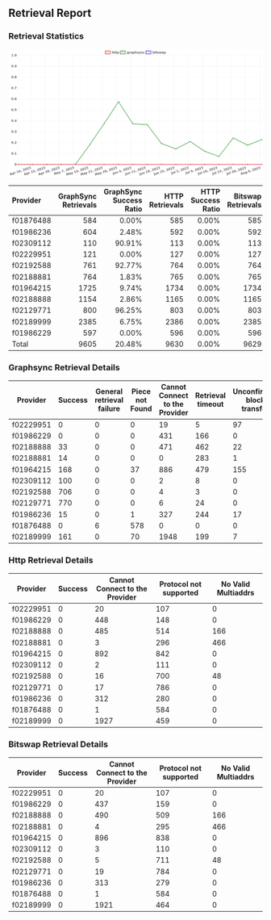 ## Retrieval Report
### Retrieval Statistics
<img src="https://raw.githubusercontent.com/data-preservation-programs/filplus-checker-assets/main/filecoin-project/filecoin-plus-large-datasets/issues/1496/1691907312765.png"/>

| Provider  | GraphSync Retrievals | GraphSync Success Ratio | HTTP Retrievals | HTTP Success Ratio | Bitswap Retrievals | Bitswap Success Ratio |
| :-------- | -------------------: | ----------------------: | --------------: | -----------------: | -----------------: | --------------------: |
| f01876488 |                  584 |                   0.00% |             585 |              0.00% |                585 |                 0.00% |
| f01986236 |                  604 |                   2.48% |             592 |              0.00% |                592 |                 0.00% |
| f02309112 |                  110 |                  90.91% |             113 |              0.00% |                113 |                 0.00% |
| f02229951 |                  121 |                   0.00% |             127 |              0.00% |                127 |                 0.00% |
| f02192588 |                  761 |                  92.77% |             764 |              0.00% |                764 |                 0.00% |
| f02188881 |                  764 |                   1.83% |             765 |              0.00% |                765 |                 0.00% |
| f01964215 |                 1725 |                   9.74% |            1734 |              0.00% |               1734 |                 0.00% |
| f02188888 |                 1154 |                   2.86% |            1165 |              0.00% |               1165 |                 0.00% |
| f02129771 |                  800 |                  96.25% |             803 |              0.00% |                803 |                 0.00% |
| f02189999 |                 2385 |                   6.75% |            2386 |              0.00% |               2385 |                 0.00% |
| f01986229 |                  597 |                   0.00% |             596 |              0.00% |                596 |                 0.00% |
| Total     |                 9605 |                  20.48% |            9630 |              0.00% |               9629 |                 0.00% |

### Graphsync Retrieval Details
| Provider  | Success | General retrieval failure | Piece not Found | Cannot Connect to the Provider | Retrieval timeout | Unconfirmed block transfer | No Valid Multiaddrs |
| --------- | ------- | ------------------------- | --------------- | ------------------------------ | ----------------- | -------------------------- | ------------------- |
| f02229951 | 0       | 0                         | 0               | 19                             | 5                 | 97                         | 0                   |
| f01986229 | 0       | 0                         | 0               | 431                            | 166               | 0                          | 0                   |
| f02188888 | 33      | 0                         | 0               | 471                            | 462               | 22                         | 166                 |
| f02188881 | 14      | 0                         | 0               | 0                              | 283               | 1                          | 466                 |
| f01964215 | 168     | 0                         | 37              | 886                            | 479               | 155                        | 0                   |
| f02309112 | 100     | 0                         | 0               | 2                              | 8                 | 0                          | 0                   |
| f02192588 | 706     | 0                         | 0               | 4                              | 3                 | 0                          | 48                  |
| f02129771 | 770     | 0                         | 0               | 6                              | 24                | 0                          | 0                   |
| f01986236 | 15      | 0                         | 1               | 327                            | 244               | 17                         | 0                   |
| f01876488 | 0       | 6                         | 578             | 0                              | 0                 | 0                          | 0                   |
| f02189999 | 161     | 0                         | 70              | 1948                           | 199               | 7                          | 0                   |

### Http Retrieval Details
| Provider  | Success | Cannot Connect to the Provider | Protocol not supported | No Valid Multiaddrs |
| --------- | ------- | ------------------------------ | ---------------------- | ------------------- |
| f02229951 | 0       | 20                             | 107                    | 0                   |
| f01986229 | 0       | 448                            | 148                    | 0                   |
| f02188888 | 0       | 485                            | 514                    | 166                 |
| f02188881 | 0       | 3                              | 296                    | 466                 |
| f01964215 | 0       | 892                            | 842                    | 0                   |
| f02309112 | 0       | 2                              | 111                    | 0                   |
| f02192588 | 0       | 16                             | 700                    | 48                  |
| f02129771 | 0       | 17                             | 786                    | 0                   |
| f01986236 | 0       | 312                            | 280                    | 0                   |
| f01876488 | 0       | 1                              | 584                    | 0                   |
| f02189999 | 0       | 1927                           | 459                    | 0                   |

### Bitswap Retrieval Details
| Provider  | Success | Cannot Connect to the Provider | Protocol not supported | No Valid Multiaddrs |
| --------- | ------- | ------------------------------ | ---------------------- | ------------------- |
| f02229951 | 0       | 20                             | 107                    | 0                   |
| f01986229 | 0       | 437                            | 159                    | 0                   |
| f02188888 | 0       | 490                            | 509                    | 166                 |
| f02188881 | 0       | 4                              | 295                    | 466                 |
| f01964215 | 0       | 896                            | 838                    | 0                   |
| f02309112 | 0       | 3                              | 110                    | 0                   |
| f02192588 | 0       | 5                              | 711                    | 48                  |
| f02129771 | 0       | 19                             | 784                    | 0                   |
| f01986236 | 0       | 313                            | 279                    | 0                   |
| f01876488 | 0       | 1                              | 584                    | 0                   |
| f02189999 | 0       | 1921                           | 464                    | 0                   |
